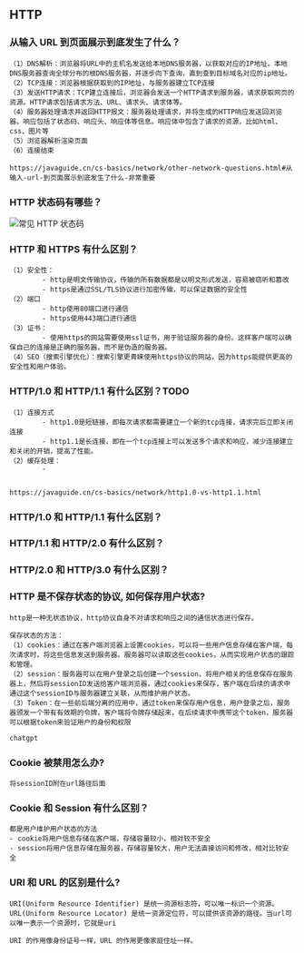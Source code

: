 ## HTTP

### 从输入 URL 到页面展示到底发生了什么？

```
（1）DNS解析：浏览器将URL中的主机名发送给本地DNS服务器，以获取对应的IP地址。本地DNS服务器查询全球分布的根DNS服务器，并逐步向下查询，直到查到目标域名对应的ip地址。
（2）TCP连接：浏览器根据获取到的IP地址，与服务器建立TCP连接
（3）发送HTTP请求：TCP建立连接后，浏览器会发送一个HTTP请求到服务器，请求获取网页的资源。HTTP请求包括请求方法、URL、请求头、请求体等。
（4）服务器处理请求并返回HTTP报文：服务器处理请求，并将生成的HTTP响应发送回浏览器。响应包括了状态码、响应头、响应体等信息。响应体中包含了请求的资源，比如html、css、图片等
（5）浏览器解析渲染页面
（6）连接结束

https://javaguide.cn/cs-basics/network/other-network-questions.html#从输入-url-到页面展示到底发生了什么-非常重要
```

### HTTP 状态码有哪些？

![常见 HTTP 状态码](https://cdn.jsdelivr.net/gh/iamk123/typora@main/uPic/2023/08/01/14241516908710551690871055846D6MmiG-11280716905148871690514887827Ypzds9-http-status-code.png)

### HTTP 和 HTTPS 有什么区别？

```
（1）安全性：
		- http是明文传输协议，传输的所有数据都是以明文形式发送，容易被窃听和篡改
		- https是通过SSL/TLS协议进行加密传输，可以保证数据的安全性
（2）端口
		- http使用80端口进行通信
		- https使用443端口进行通信
（3）证书：
		- 使用https的网站需要使用ssl证书，用于验证服务器的身份。这样客户端可以确保自己的连接是正确的服务器，而不是伪造的服务器。
（4）SEO（搜索引擎优化）：搜索引擎更青睐使用https协议的网站，因为https能提供更高的安全性和用户体验。
```

###  HTTP/1.0 和 HTTP/1.1 有什么区别？TODO

```
（1）连接方式
		- http1.0是短链接，即每次请求都需要建立一个新的tcp连接，请求完后立即关闭连接
		- http1.1是长连接，即在一个tcp连接上可以发送多个请求和响应，减少连接建立和关闭的开销，提高了性能。
（2）缓存处理：
		- 


https://javaguide.cn/cs-basics/network/http1.0-vs-http1.1.html
```

### HTTP/1.0 和 HTTP/1.1 有什么区别？

### HTTP/1.1 和 HTTP/2.0 有什么区别？

###  HTTP/2.0 和 HTTP/3.0 有什么区别？



### HTTP 是不保存状态的协议, 如何保存用户状态?

```
http是一种无状态协议，http协议自身不对请求和响应之间的通信状态进行保存。

保存状态的方法：
（1）cookies：通过在客户端浏览器上设置cookies，可以将一些用户信息存储在客户端，每次请求时，将这些信息发送到服务器。服务器可以读取这些cookies，从而实现用户状态的跟踪和管理。
（2）session：服务器可以在用户登录之后创建一个session，将用户相关的信息保存在服务器上，然后将sessionID发送给客户端浏览器，通过cookies来保存，客户端在后续的请求中通过这个sessionID与服务器建立关联，从而维护用户状态。
（3）Token：在一些前后端分离的应用中，通过token来保存用户信息，用户登录之后，服务器颁发一个带有有效期的令牌，客户端将令牌存储起来，在后续请求中携带这个token，服务器可以根据token来验证用户的身份和权限

chatgpt
```

### Cookie 被禁用怎么办?

```
将sessionID附在url路径后面
```

###  Cookie 和 Session 有什么区别？

```
都是用户维护用户状态的方法
- cookie将用户信息存储在客户端，存储容量较小，相对较不安全
- session将用户信息存储在服务器，存储容量较大，用户无法直接访问和修改，相对比较安全
```

### URI 和 URL 的区别是什么?

```
URI(Uniform Resource Identifier) 是统一资源标志符，可以唯一标识一个资源。
URL(Uniform Resource Locator) 是统一资源定位符，可以提供该资源的路径。当url可以唯一表示一个资源时，它就是uri

URI 的作用像身份证号一样，URL 的作用更像家庭住址一样。
```



